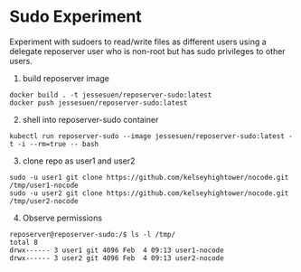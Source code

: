 # Sudo Experiment

Experiment with sudoers to read/write files as different users using a delegate reposerver user
who is non-root but has sudo privileges to other users.

1. build reposerver image

```
docker build . -t jessesuen/reposerver-sudo:latest
docker push jessesuen/reposerver-sudo:latest
```

2. shell into reposerver-sudo container

```
kubectl run reposerver-sudo --image jessesuen/reposerver-sudo:latest -t -i --rm=true -- bash
```

3. clone repo as user1 and user2

```
sudo -u user1 git clone https://github.com/kelseyhightower/nocode.git /tmp/user1-nocode
sudo -u user2 git clone https://github.com/kelseyhightower/nocode.git /tmp/user2-nocode
```

4. Observe permissions

```
reposerver@reposerver-sudo:/$ ls -l /tmp/
total 8
drwx------ 3 user1 git 4096 Feb  4 09:13 user1-nocode
drwx------ 3 user2 git 4096 Feb  4 09:13 user2-nocode
```
